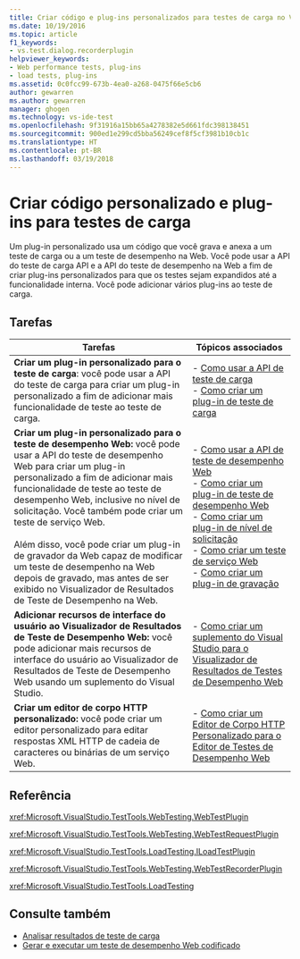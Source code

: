 ```yaml
---
title: Criar código e plug-ins personalizados para testes de carga no Visual Studio | Microsoft Docs
ms.date: 10/19/2016
ms.topic: article
f1_keywords:
- vs.test.dialog.recorderplugin
helpviewer_keywords:
- Web performance tests, plug-ins
- load tests, plug-ins
ms.assetid: 0c0fcc99-673b-4ea0-a268-0475f66e5cb6
author: gewarren
ms.author: gewarren
manager: ghogen
ms.technology: vs-ide-test
ms.openlocfilehash: 9f31916a15bb65a4278382e5d661fdc398138451
ms.sourcegitcommit: 900ed1e299cd5bba56249cef8f5cf3981b10cb1c
ms.translationtype: HT
ms.contentlocale: pt-BR
ms.lasthandoff: 03/19/2018
---
```

# <a name="create-custom-code-and-plug-ins-for-load-tests"></a>Criar código personalizado e plug-ins para testes de carga

Um plug-in personalizado usa um código que você grava e anexa a um teste de carga ou a um teste de desempenho na Web. Você pode usar a API do teste de carga API e a API do teste de desempenho na Web a fim de criar plug-ins personalizados para que os testes sejam expandidos até a funcionalidade interna. Você pode adicionar vários plug-ins ao teste de carga.

## <a name="tasks"></a>Tarefas

|Tarefas|Tópicos associados|
|-----------|-----------------------|
|**Criar um plug-in personalizado para o teste de carga**: você pode usar a API do teste de carga para criar um plug-in personalizado a fim de adicionar mais funcionalidade de teste ao teste de carga.|-   [Como usar a API de teste de carga](../test/how-to-use-the-load-test-api.md)<br />-   [Como criar um plug-in de teste de carga](../test/how-to-create-a-load-test-plug-in.md)|
|**Criar um plug-in personalizado para o teste de desempenho Web:** você pode usar a API do teste de desempenho Web para criar um plug-in personalizado a fim de adicionar mais funcionalidade de teste ao teste de desempenho Web, inclusive no nível de solicitação. Você também pode criar um teste de serviço Web.<br /><br /> Além disso, você pode criar um plug-in de gravador da Web capaz de modificar um teste de desempenho na Web depois de gravado, mas antes de ser exibido no Visualizador de Resultados de Teste de Desempenho na Web.|-   [Como usar a API de teste de desempenho Web](../test/how-to-use-the-web-performance-test-api.md)<br />-   [Como criar um plug-in de teste de desempenho Web](../test/how-to-create-a-web-performance-test-plug-in.md)<br />-   [Como criar um plug-in de nível de solicitação](../test/how-to-create-a-request-level-plug-in.md)<br />-   [Como criar um teste de serviço Web](../test/how-to-create-a-web-service-test.md)<br />-   [Como criar um plug-in de gravação](../test/how-to-create-a-recorder-plug-in.md)|
|**Adicionar recursos de interface do usuário ao Visualizador de Resultados de Teste de Desempenho Web:** você pode adicionar mais recursos de interface do usuário ao Visualizador de Resultados de Teste de Desempenho Web usando um suplemento do Visual Studio.|-   [Como criar um suplemento do Visual Studio para o Visualizador de Resultados de Testes de Desempenho Web](../test/how-to-create-an-add-in-for-the-web-performance-test-results-viewer.md)|
|**Criar um editor de corpo HTTP personalizado:** você pode criar um editor personalizado para editar respostas XML HTTP de cadeia de caracteres ou binárias de um serviço Web.|-   [Como criar um Editor de Corpo HTTP Personalizado para o Editor de Testes de Desempenho Web](../test/how-to-create-a-custom-http-body-editor-for-the-web-performance-test-editor.md)|

## <a name="reference"></a>Referência

<xref:Microsoft.VisualStudio.TestTools.WebTesting.WebTestPlugin>

<xref:Microsoft.VisualStudio.TestTools.WebTesting.WebTestRequestPlugin>

<xref:Microsoft.VisualStudio.TestTools.LoadTesting.ILoadTestPlugin>

<xref:Microsoft.VisualStudio.TestTools.WebTesting.WebTestRecorderPlugin>

<xref:Microsoft.VisualStudio.TestTools.LoadTesting>

## <a name="see-also"></a>Consulte também

- [Analisar resultados de teste de carga](../test/analyze-load-test-results-using-the-load-test-analyzer.md)
- [Gerar e executar um teste de desempenho Web codificado](../test/generate-and-run-a-coded-web-performance-test.md)